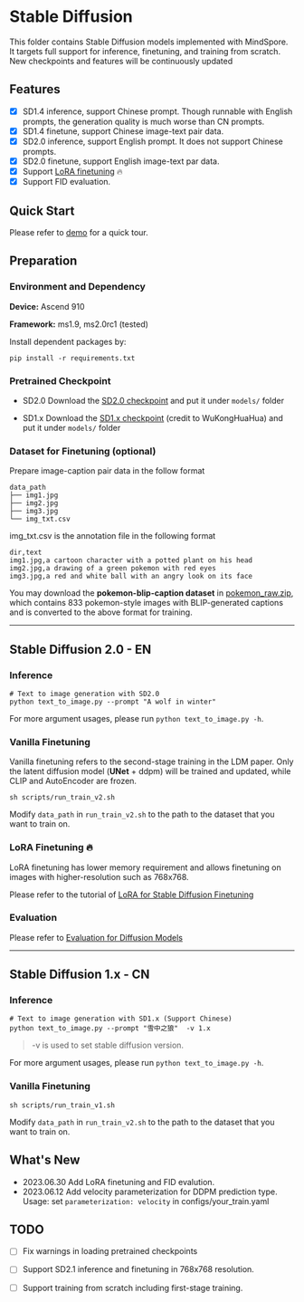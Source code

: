 # Stable Diffusion

This folder contains Stable Diffusion models implemented with MindSpore. It targets full support for inference, finetuning, and training from scratch. New checkpoints and features will be continuously updated

## Features
- [x] SD1.4 inference, support Chinese prompt. Though runnable with English prompts, the generation quality is much worse than CN prompts.
- [x] SD1.4 finetune, support Chinese image-text pair data.
- [x] SD2.0 inference, support English prompt. It does not support Chinese prompts.
- [x] SD2.0 finetune, support English image-text par data.
- [x] Support [LoRA finetuning](lora_finetune.md) 🔥 
- [x] Support FID evaluation.

## Quick Start
Please refer to [demo](demo.md) for a quick tour.

## Preparation

### Environment and Dependency

**Device:** Ascend 910

**Framework:** ms1.9, ms2.0rc1 (tested)

Install dependent packages by:
```shell
pip install -r requirements.txt
```

### Pretrained Checkpoint

- SD2.0 
  Download the [SD2.0 checkpoint](https://download.mindspore.cn/toolkits/minddiffusion/stablediffusion/stablediffusionv2_512.ckpt) and put it under `models/` folder 

- SD1.x
Download the [SD1.x checkpoint](https://download.mindspore.cn/toolkits/minddiffusion/wukong-huahua/wukong-huahua-ms.ckpt) (credit to WuKongHuaHua) and put it under `models/` folder

### Dataset for Finetuning (optional)

Prepare image-caption pair data in the follow format

```text
data_path
├── img1.jpg
├── img2.jpg
├── img3.jpg
└── img_txt.csv
```

img_txt.csv is the annotation file in the following format
```text
dir,text
img1.jpg,a cartoon character with a potted plant on his head
img2.jpg,a drawing of a green pokemon with red eyes
img3.jpg,a red and white ball with an angry look on its face
```

You may download the **pokemon-blip-caption dataset** in [
pokemon_raw.zip](https://openi.pcl.ac.cn/jasonhuang/mindone/datasets), which contains 833 pokemon-style images with BLIP-generated captions and is converted to the above format for training. 

- - -
## Stable Diffusion 2.0 - EN
### Inference

```shell
# Text to image generation with SD2.0 
python text_to_image.py --prompt "A wolf in winter"
```

For more argument usages, please run `python text_to_image.py -h`.

### Vanilla Finetuning

Vanilla finetuning refers to the second-stage training in the LDM paper. Only the latent diffusion model (**UNet** + ddpm) will be trained and updated, while CLIP and AutoEncoder are frozen.  

```shell
sh scripts/run_train_v2.sh
```

Modify `data_path` in `run_train_v2.sh` to the path to the dataset that you want to train on. 

### LoRA Finetuning 🔥 

LoRA finetuning has lower memory requirement and allows finetuning on images with higher-resolution such as 768x768.

Please refer to the tutorial of [LoRA for Stable Diffusion Finetuning](lora_finetune.md)


### Evaluation

Please refer to [Evaluation for Diffusion Models](eval/README.md) 

- - -
## Stable Diffusion 1.x - CN


### Inference

```shell
# Text to image generation with SD1.x (Support Chinese) 
python text_to_image.py --prompt "雪中之狼"  -v 1.x
```
> -v is used to set stable diffusion version.

For more argument usages, please run `python text_to_image.py -h`.

### Vanilla Finetuning

```shell
sh scripts/run_train_v1.sh
```

Modify `data_path` in `run_train_v2.sh` to the path to the dataset that you want to train on. 


## What's New
- 2023.06.30  Add LoRA finetuning and FID evalution.
- 2023.06.12  Add velocity parameterization for DDPM prediction type. Usage: set `parameterization: velocity` in configs/your_train.yaml  


## TODO
- [ ] Fix warnings in loading pretrained checkpoints 
- [ ] Support SD2.1 inference and finetuning in 768x768 resolution.
- [ ] Support training from scratch including first-stage training.

